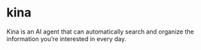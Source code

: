 # kina
Kina is an AI agent that can automatically search and organize the information you’re interested in every day.
